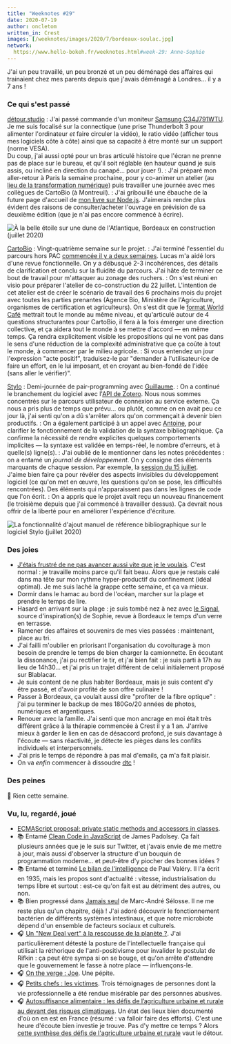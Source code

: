 ```yaml
---
title: "Weeknotes #29"
date: 2020-07-19
author: oncletom
written_in: Crest
images: [/weeknotes/images/2020/7/bordeaux-soulac.jpg]
network:
  https://www.hello-bokeh.fr/weeknotes.html#week-29: Anne-Sophie
---
```


J'ai un peu travaillé, un peu bronzé et un peu déménagé des affaires
qui trainaient chez mes parents depuis que j'avais déménagé à Londres… il y a 7 ans !

<!--more-->

### Ce qui s'est passé

[détour.studio]
: J'ai passé commande d'un moniteur [Samsung C34J791WTU](https://www.samsung.com/fr/business/monitors/business-curved-lc34j791wtuxen/).
  Je me suis focalisé sur la connectique (une prise Thunderbolt&nbsp;3 pour alimenter l'ordinateur _et_ faire circuler la vidéo),
  le ratio vidéo (afficher tous mes logiciels côte à côte)
  ainsi que sa capacité à être monté sur un support (norme VESA).<br>
  Du coup, j'ai aussi opté pour un bras articulé histoire que l'écran ne prenne pas de place sur le bureau,
  et qu'il soit réglable (en hauteur quand je suis assis, ou incliné en direction du canapé… pour jouer !).
: J'ai préparé mon aller-retour à Paris la semaine prochaine, pour y co-animer un atelier (au [lieu de la transformation numérique](https://www.modernisation.gouv.fr/nos-actions/le-lieu-de-la-transformation-publique))
  puis travailler une journée avec mes collègues de CartoBio (à Montreuil).
: J'ai gribouillé une ébauche de la future page d'accueil de [mon livre sur Node.js](https://oncletom.io/node.js/).
  J'aimerais rendre plus évident des raisons de consulter/acheter l'ouvrage
  en prévision de sa deuxième édition (que je n'ai pas encore commencé à écrire).

![](/weeknotes/images/2020/7/bordeaux-soulac.jpg "À la belle étoile sur une dune de l'Atlantique, Bordeaux en construction (juillet 2020)")


[CartoBio]
: Vingt-quatrième semaine sur le projet.
: J'ai terminé l'essentiel du parcours hors&nbsp;PAC [commencée il y a deux semaines](/weeknotes/27/).
  Lucas m'a aidé lors d'une revue fonctionnelle. On y a débusqué 2-3 incohérences, des détails de clarification
  et conclu sur la fluidité du parcours. J'ai hâte de terminer ce bout de travail pour m'attaquer au zonage des ruchers.
: On s'est réuni en visio pour préparer l'atelier de co-construction du 22 juillet.
  L'intention de cet atelier est de créer le scénario de travail des 6 prochains mois du projet avec toutes les parties prenantes
  (Agence Bio, Ministère de l'Agriculture, organismes de certification et agriculteurs).
  On s'est dit que le [format World Café](https://www.metacartes.cc/faire-ensemble/recettes/world-cafe/) mettrait tout le monde au même niveau,
  et qu'articulé autour de 4 questions structurantes pour CartoBio, il fera à la fois émerger une direction collective, et ça aidera tout le monde
  à se mettre d'accord — en même temps. Ça rendra explicitement visible les propositions qui ne vont pas dans le sens d'une réduction de la complexité administrative que ça coûte à tout le monde, à commencer par le milieu agricole.
: Si vous entendez un jour l'expression "acte positif", traduisez-le par
  "demander à l'utilisateur·ice de faire un effort, en le lui imposant, et en croyant au bien-fondé de l'idée (sans aller le vérifier)".


[Stylo]
: Demi-journée de pair-programming avec [Guillaume].
: On a continué le branchement du logiciel avec l'[API de Zotero](https://www.zotero.org/support/dev/web_api/v3/start).
  Nous nous sommes concentrés sur le parcours utilisateur de connexion au service externe.
  Ça nous a pris plus de temps que prévu… ou plutôt, comme on en avait peu ce jour là,
  j'ai senti qu'on a dû s'arrêter alors qu'on commençait à devenir bien productifs.
: On a également participé à un appel avec [Antoine], pour clarifier le fonctionnement de la validation de la syntaxe bibliographique.
  Ça confirme la nécessité de rendre explicites quelques comportements implicites — la syntaxe est validée en temps-réel, le nombre d'erreurs, et à quelle(s) ligne(s).
: J'ai oublié de le mentionner dans les notes précédentes : on a entamé
  un *journal de développement*. On y consigne des éléments marquants
  de chaque session. Par exemple, la [session du 15 juillet](https://github.com/EcrituresNumeriques/stylo/blob/master/JOURNAL.md#mercredi-15-juillet-2020).<br>
  J'aime bien faire ça pour révéler des aspects invisibles du développement logiciel (ce qu'on met en œuvre, les questions qu'on se pose, les difficultés rencontrées).
  Des éléments qui n'apparaissent pas dans les lignes de code que l'on écrit.
: On a appris que le projet avait reçu un nouveau financement (le troisième depuis que j'ai commencé à travailler dessus).
  Ça devrait nous offrir de la liberté pour en améliorer l'expérience d'écriture.

![](/weeknotes/images/2020/7/stylo-citation.png "La fonctionnalité d'ajout manuel de référence bibliographique sur le logiciel Stylo (juillet 2020)")


### Des joies

- [J'étais frustré de ne pas avancer aussi vite que je le voulais](/weeknotes/28/).
  C'est normal : je travaille moins parce qu'il fait beau. Alors que je restais calé dans
  ma tête sur mon rythme hyper-productif du confinement (idéal optimal).
  Je me suis laché la grappe cette semaine, et ça va mieux.
- Dormir dans le hamac au bord de l'océan, marcher sur la plage et prendre le temps de lire.
- Hasard en arrivant sur la plage : je suis tombé nez à nez avec [le Signal](https://lexperiencedudesordre.com/2015/02/24/46-fois-lete-projet-lesignal-sophie-poirier-soulac/),
  source d'inspiration(s) de Sophie, revue à Bordeaux le temps d'un verre en terrasse.
- Ramener des affaires et souvenirs de mes vies passées : maintenant, place au tri.
- J'ai failli m'oublier en priorisant l'organisation du covoiturage à mon besoin de prendre
  le temps de bien charger la camionnette. En écoutant la dissonance,
  j'ai pu rectifier le tir, et j'ai bien fait : je suis parti à 17h au lieu de 14h30…
  et j'ai pris un trajet différent de celui initialement proposé sur Blablacar.
- Je suis content de ne plus habiter Bordeaux, mais je suis content d'y être passé,
  et d'avoir profité de son offre culinaire !
- Passer à Bordeaux, ça voulait aussi dire "profiter de la fibre optique" : j'ai pu terminer
  le backup de mes 180Go/20 années de photos, numériques et argentiques.
- Renouer avec la famille. J'ai senti que mon ancrage en moi était très différent
  grâce à la thérapie commencée à Crest il y a 1 an.
  J'arrive mieux à garder le lien en cas de désaccord profond, je suis davantage à l'écoute — sans réactivité,
  je détecte les pièges dans les conflits individuels et interpersonnels.
- J'ai pris le temps de répondre à pas mal d'emails, ça m'a fait plaisir.
- On va _enfin_ commencer à dissoudre [dtc](https://dtc-innovation.org/) !

### Des peines

🎉 Rien cette semaine.

### Vu, lu, regardé, joué

- [ECMAScript proposal: private static methods and accessors in classes](https://2ality.com/2020/06/private-static-methods-accessors-in-classes.html).
- 📚 Entamé [Clean Code in JavaScript](https://www.packtpub.com/web-development/clean-code-in-javascript) de James Padolsey.
  Ça fait plusieurs années que je le suis sur Twitter, et j'avais envie de me mettre à jour,
  mais aussi d'observer la structure d'un bouquin de programmation moderne… et peut-être d'y piocher des bonnes idées ?
- 📚 Entamé et terminé [Le bilan de l'intelligence](https://www.babelio.com/livres/Valery-Le-Bilan-de-lintelligence/239777) de Paul Valéry.
  Il l'a écrit en 1935, mais les propos sont d'actualité : vitesse, industrialisation du temps libre et surtout : est-ce qu'on fait est au détriment des autres, ou non.
- 📚 Bien progressé dans [Jamais seul](https://www.babelio.com/livres/Selosse-Jamais-seul/976004) de Marc-André Sélosse.
  Il ne me reste plus qu'un chapitre, déjà !
  J'ai adoré découvrir le fonctionnement bactérien de différents systèmes intestinaux,
  et que notre microbiote dépend d'un ensemble de facteurs sociaux et culturels.
- 🎧 [Un "New Deal vert" à la rescousse de la planète ?](https://www.franceculture.fr/emissions/de-cause-a-effets-le-magazine-de-lenvironnement/un-new-deal-vert-a-la-rescousse-de-la-planete-0).
  J'ai particulièrement détesté la posture de l'intellectuelle française qui utilisait la réthorique de l'anti-positivisme pour invalider le postulat de Rifkin :
  ça peut être sympa si on se bouge, et qu'on arrête d'attendre que le gouvernement le fasse à notre place — influençons-le.
- 🎧 [On the verge : Joe](https://soundcloud.com/onthevergepodcast/joe-le-mot-bisexuel-ne-mallait-pas). Une pépite.
- 🎧 [Petits chefs : les victimes](https://www.franceculture.fr/emissions/les-pieds-sur-terre/petits-chefs-22-les-victimes-0).
  Trois témoignages de personnes dont la vie professionnelle a été rendue misérable par des personnes abusives.
- 🎧 [Autosuffisance alimentaire : les défis de l’agriculture urbaine et rurale au devant des risques climatiques](https://audioblog.arteradio.com/blog/98891/podcast/140980/autosuffisance-alimentaire-les-defis-de-l-agriculture-urbaine-et-rurale-au-devant-des-risques-climatiques).
  Un état des lieux bien documenté d'où on en est en France (résumé : va falloir faire des efforts).
  C'est une heure d'écoute bien investie je trouve. Pas d'y mettre ce temps ?
  Alors [cette synthèse des défis de l'agriculture urbaine et rurale](https://utopies.blog/2019/12/01/autosuffisance-alimentaire-paris/) vaut le détour.

[détour.studio]: /
[Stylo]: https://github.com/EcrituresNumeriques/stylo
[Jardins Nourriciers]: https://www.lesjardinsnourriciers.com/
[CartoBio]: https://cartobio.org/
[Usine Vivante]: https://www.usinevivante.org
[Revue Hybrid]: https://www.puv-editions.fr/collections/hybrid.html
[paged.js]: https://www.pagedjs.org/
[Greniers d'Abondance]: https://resiliencealimentaire.org/

[Noémie]: https://noemiegirard.co
[Mélina]: http://melinacoaching.com/
[Anne-Sophie]: https://hello-bokeh.fr
[Guillaume]: https://www.yuzutech.fr/
[Claire]: https://www.lassembleuse.fr/
[Antoine]: https://www.quaternum.net/
[Alexandre]: https://apollonet.fr/
